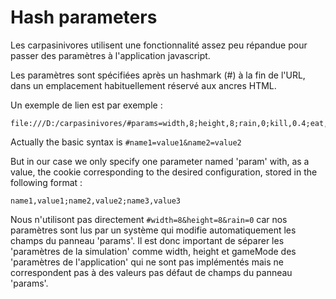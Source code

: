 Hash parameters
===============

Les carpasinivores utilisent une fonctionnalité assez peu répandue pour passer des paramètres à l'application javascript.

Les paramètres sont spécifiées après un hashmark (#) à la fin de l'URL, dans un emplacement habituellement réservé aux ancres HTML.

Un exemple de lien est par exemple :

    file:///D:/carpasinivores/#params=width,8;height,8;rain,0;kill,0.4;eat,0.4;drink,0.2;green,1;red,0;water,3;hunger,0;lust,0;gameMode,qlearning

Actually the basic syntax is `#name1=value1&name2=value2`

But in our case we only specify one parameter named 'param' with, as a value, the cookie corresponding to the desired configuration, stored in the following format : 

    name1,value1;name2,value2;name3,value3

Nous n'utilisont pas directement `#width=8&height=8&rain=0` car nos paramètres sont lus par un système qui modifie automatiquement les champs du panneau 'params'.
Il est donc important de séparer les 'paramètres de la simulation' comme width, height et gameMode des 'paramètres de l'application' qui ne sont pas implémentés mais
ne correspondent pas à des valeurs pas défaut de champs du panneau 'params'.

